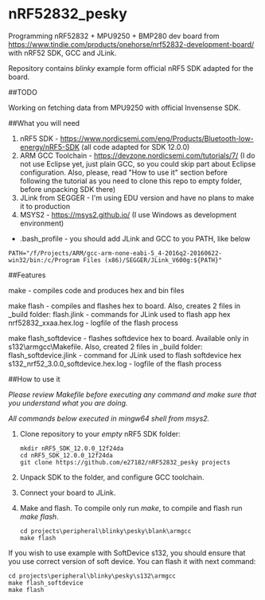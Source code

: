 # nRF52832_pesky
Programming nRF52832 + MPU9250 + BMP280 dev board from https://www.tindie.com/products/onehorse/nrf52832-development-board/ with nRF52 SDK, GCC and JLink.

Repository contains *blinky* example form official nRF5 SDK adapted for the board.

##TODO

Working on fetching data from MPU9250 with official Invensense SDK.

##What you will need

1. nRF5 SDK - https://www.nordicsemi.com/eng/Products/Bluetooth-low-energy/nRF5-SDK (all code adapted for SDK 12.0.0)
2. ARM GCC Toolchain - https://devzone.nordicsemi.com/tutorials/7/ (I do not use Eclipse yet, just plain GCC, so you could skip part about Eclipse configuration. Also, please, read "How to use it" section before following the tutorial as you need to clone this repo to empty folder, before unpacking SDK there)
3. JLink from SEGGER - I'm using EDU version and have no plans to make it to production
4. MSYS2 - https://msys2.github.io/ (I use Windows as development environment)
  * .bash_profile - you should add JLink and GCC to you PATH, like below

```
PATH="/f/Projects/ARM/gcc-arm-none-eabi-5_4-2016q2-20160622-win32/bin:/c/Program Files (x86)/SEGGER/JLink_V600g:${PATH}"
```

##Features

make - compiles code and produces hex and bin files

make flash - compiles and flashes hex to board. Also, creates 2 files in _build folder:
  flash.jlink - commands for JLink used to flash app hex
  nrf52832_xxaa.hex.log - logfile of the flash process

make flash_softdevice - flashes softdevice hex to board. Available only in s132\armgcc\Makefile. Also, created 2 files in _build folder:
  flash_softdevice.jlink - command for JLink used to flash softdevice hex
  s132_nrf52_3.0.0_softdevice.hex.log - logfile of the flash process

##How to use it

*Please review Makefile before executing any command and make sure that you understand what you are doing.*

*All commands below executed in mingw64 shell from msys2.*

1. Clone repository to your *empty* nRF5 SDK folder:

   ```
   mkdir nRF5_SDK_12.0.0_12f24da
   cd nRF5_SDK_12.0.0_12f24da
   git clone https://github.com/e27182/nRF52832_pesky projects
   ```

2. Unpack SDK to the folder, and configure GCC toolchain.
3. Connect your board to JLink.
4. Make and flash. To compile only run *make*, to compile and flash run *make flash*.

   ```
   cd projects\peripheral\blinky\pesky\blank\armgcc
   make flash
   ```

If you wish to use example with SoftDevice s132, you should ensure that you use correct version of soft device. You can flash it with next command:

   ```
   cd projects\peripheral\blinky\pesky\s132\armgcc
   make flash_softdevice
   make flash
   ```
